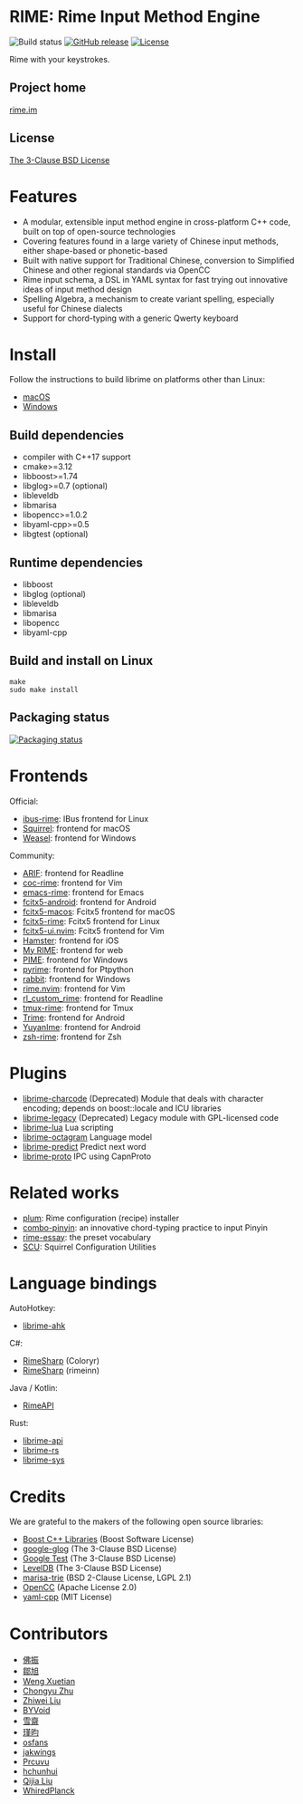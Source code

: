 <meta charset="UTF-8">

RIME: Rime Input Method Engine
===
![Build status](https://github.com/rime/librime/actions/workflows/commit-ci.yml/badge.svg)
[![GitHub release](https://img.shields.io/github/release/rime/librime.svg)](https://github.com/rime/librime/releases)
[![License](https://img.shields.io/badge/License-BSD%203--Clause-blue.svg)](https://opensource.org/licenses/BSD-3-Clause)

Rime with your keystrokes.

Project home
---
[rime.im](https://rime.im)

License
---
[The 3-Clause BSD License](https://opensource.org/licenses/BSD-3-Clause)

Features
===
  - A modular, extensible input method engine in cross-platform C++ code,
    built on top of open-source technologies
  - Covering features found in a large variety of Chinese input methods,
    either shape-based or phonetic-based
  - Built with native support for Traditional Chinese, conversion to Simplified
    Chinese and other regional standards via OpenCC
  - Rime input schema, a DSL in YAML syntax for fast trying out innovative ideas
    of input method design
  - Spelling Algebra, a mechanism to create variant spelling, especially useful
    for Chinese dialects
  - Support for chord-typing with a generic Qwerty keyboard

Install
===
Follow the instructions to build librime on platforms other than Linux:
  - [macOS](https://github.com/rime/librime/tree/master/README-mac.md)
  - [Windows](https://github.com/rime/librime/tree/master/README-windows.md)

Build dependencies
---
  - compiler with C++17 support
  - cmake>=3.12
  - libboost>=1.74
  - libglog>=0.7 (optional)
  - libleveldb
  - libmarisa
  - libopencc>=1.0.2
  - libyaml-cpp>=0.5
  - libgtest (optional)

Runtime dependencies
---
  - libboost
  - libglog (optional)
  - libleveldb
  - libmarisa
  - libopencc
  - libyaml-cpp

Build and install on Linux
---
```
make
sudo make install
```

Packaging status
---
[![Packaging status](https://repology.org/badge/vertical-allrepos/librime.svg?columns=4&minversion=1.10.0)](https://repology.org/project/librime/versions)

Frontends
===

Official:
  - [ibus-rime](https://github.com/rime/ibus-rime): IBus frontend for Linux
  - [Squirrel](https://github.com/rime/squirrel): frontend for macOS
  - [Weasel](https://github.com/rime/weasel): frontend for Windows

<!-- Sort in alphabetical order with :sort in vim -->
Community:
  - [ARIF](https://www.nongnu.org/arif/): frontend for Readline
  - [coc-rime](https://github.com/rimeinn/coc-rime): frontend for Vim
  - [emacs-rime](https://github.com/DogLooksGood/emacs-rime): frontend for Emacs
  - [fcitx5-android](https://github.com/fcitx5-android/fcitx5-android): frontend for Android
  - [fcitx5-macos](https://github.com/fcitx-contrib/fcitx5-macos): Fcitx5 frontend for macOS
  - [fcitx5-rime](https://github.com/fcitx/fcitx5-rime): Fcitx5 frontend for Linux
  - [fcitx5-ui.nvim](https://github.com/black-desk/fcitx5-ui.nvim): Fcitx5 frontend for Vim
  - [Hamster](https://github.com/imfuxiao/Hamster): frontend for iOS
  - [My RIME](https://github.com/LibreService/my_rime): frontend for web
  - [PIME](https://github.com/EasyIME/PIME): frontend for Windows
  - [pyrime](https://github.com/rimeinn/pyrime): frontend for Ptpython
  - [rabbit](https://github.com/rimeinn/rabbit): frontend for Windows
  - [rime.nvim](https://github.com/rimeinn/rime.nvim): frontend for Vim
  - [rl_custom_rime](https://github.com/rimeinn/rl_custom_rime): frontend for Readline
  - [tmux-rime](https://github.com/rimeinn/tmux-rime): frontend for Tmux
  - [Trime](https://github.com/osfans/trime): frontend for Android
  - [YuyanIme](https://github.com/gurecn/YuyanIme): frontend for Android
  - [zsh-rime](https://github.com/rimeinn/zsh-rime): frontend for Zsh

Plugins
===
  - [librime-charcode](https://github.com/rime/librime-charcode) (Deprecated) Module that
    deals with character encoding; depends on boost::locale and ICU libraries
  - [librime-legacy](https://github.com/rime/librime-legacy) (Deprecated) Legacy module with
    GPL-licensed code
  - [librime-lua](https://github.com/hchunhui/librime-lua) Lua scripting
  - [librime-octagram](https://github.com/lotem/librime-octagram) Language model
  - [librime-predict](https://github.com/rime/librime-predict) Predict next word
  - [librime-proto](https://github.com/lotem/librime-proto) IPC using CapnProto

Related works
===
  - [plum](https://github.com/rime/plum): Rime configuration (recipe) installer
  - [combo-pinyin](https://github.com/rime/home/wiki/ComboPinyin): an innovative
    chord-typing practice to input Pinyin
  - [rime-essay](https://github.com/rime/rime-essay): the preset vocabulary
  - [SCU](https://github.com/neolee/SCU): Squirrel Configuration Utilities

Language bindings
===

AutoHotkey:
  - [librime-ahk](https://github.com/rimeinn/librime-ahk)

C#:
  - [RimeSharp](https://github.com/Coloryr/RimeSharp) (Coloryr)
  - [RimeSharp](https://github.com/rimeinn/RimeSharp) (rimeinn)

Java / Kotlin:
  - [RimeAPI](https://github.com/HNIdesu/RimeAPI)

Rust:
  - [librime-api](https://github.com/uuhan/librime-api)
  - [librime-rs](https://github.com/bczhc/librime-rs)
  - [librime-sys](https://github.com/lotem/librime-sys)

Credits
===
We are grateful to the makers of the following open source libraries:

  - [Boost C++ Libraries](http://www.boost.org/) (Boost Software License)
  - [google-glog](https://github.com/google/glog) (The 3-Clause BSD License)
  - [Google Test](https://github.com/google/googletest) (The 3-Clause BSD License)
  - [LevelDB](https://github.com/google/leveldb) (The 3-Clause BSD License)
  - [marisa-trie](https://github.com/s-yata/marisa-trie) (BSD 2-Clause License, LGPL 2.1)
  - [OpenCC](https://github.com/BYVoid/OpenCC) (Apache License 2.0)
  - [yaml-cpp](https://github.com/jbeder/yaml-cpp) (MIT License)

Contributors
===
  - [佛振](https://github.com/lotem)
  - [鄒旭](https://github.com/zouxu09)
  - [Weng Xuetian](http://csslayer.info)
  - [Chongyu Zhu](http://lembacon.com)
  - [Zhiwei Liu](https://github.com/liuzhiwei)
  - [BYVoid](http://www.byvoid.com)
  - [雪齋](https://github.com/LEOYoon-Tsaw)
  - [瑾昀](https://github.com/kunki)
  - [osfans](https://github.com/osfans)
  - [jakwings](https://github.com/jakwings)
  - [Prcuvu](https://github.com/Prcuvu)
  - [hchunhui](https://github.com/hchunhui)
  - [Qijia Liu](https://github.com/eagleoflqj)
  - [WhiredPlanck](https://github.com/WhiredPlanck)
